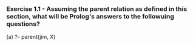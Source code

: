 ### Exercise 1.1 - Assuming the parent relation as defined in this section, what will be Prolog's answers to the followuing questions?

(a) ?- parent(jim, X)